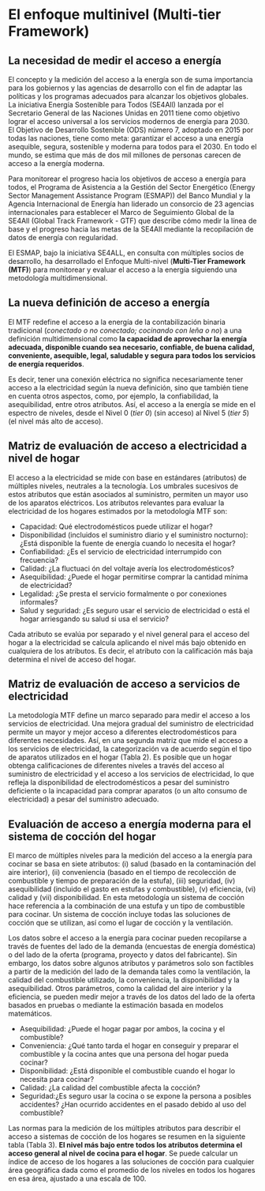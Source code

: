 # El enfoque multinivel (Multi-tier Framework)

## La necesidad de medir el acceso a energía

El concepto y la medición del acceso a la energía son de suma importancia para los gobiernos y las agencias de desarrollo con el fin de adaptar las políticas y los programas adecuados para alcanzar los objetivos globales. La iniciativa Energía Sostenible para Todos (SE4All) lanzada por el Secretario General de las Naciones Unidas en 2011 tiene como objetivo lograr el acceso universal a los servicios modernos de energía para 2030. El Objetivo de Desarrollo Sostenible (ODS) número 7, adoptado en 2015 por todas las naciones, tiene como meta: garantizar el acceso a una energía asequible, segura, sostenible y moderna para todos para el 2030. En todo el mundo, se estima que más de dos mil millones de personas carecen de acceso a la energía moderna.

Para monitorear el progreso hacia los objetivos de acceso a energía para todos, el Programa de Asistencia a la Gestión del Sector Energético (Energy Sector Management Assistance Program (ESMAP)) del Banco Mundial y la Agencia Internacional de Energía han liderado un consorcio de 23 agencias internacionales para establecer el Marco de Seguimiento Global de la SE4All (Global Track Framework  - GTF) que describe cómo medir la línea de base y el progreso hacia las metas de la SE4All mediante la recopilación de datos de energía con regularidad.

El ESMAP, bajo la iniciativa SE4ALL, en consulta con múltiples socios de desarrollo, ha desarrollado el Enfoque Multi-nivel (**Multi-Tier Framework (MTF)**) para monitorear y evaluar el acceso a la energía siguiendo una metodología multidimensional.

## La nueva definición de acceso a energía

El MTF redefine el acceso a la energía de la contabilización binaria tradicional (*conectado o no conectado; cocinando con leña o no*) a una definición multidimensional como **la capacidad de aprovechar la energía adecuada, disponible cuando sea necesario, confiable, de buena calidad, conveniente, asequible, legal, saludable y segura para todos los servicios de energía requeridos**. 

Es decir, tener una conexión eléctrica no significa necesariamente tener acceso a la electricidad según la nueva definición, sino que también tiene en cuenta otros aspectos, como, por ejemplo, la confiabilidad, la asequibilidad, entre otros atributos.  Así, el acceso a la energía se mide en el espectro de niveles, desde el Nivel 0 (*tier 0*) (sin acceso) al Nivel 5 (*tier 5*) (el nivel más alto de acceso).


## Matriz de evaluación de acceso a electricidad a nivel de hogar

El acceso a la electricidad se mide con base en estándares (atributos) de múltiples niveles, neutrales a la tecnología. Los umbrales sucesivos de estos atributos que están asociados al suministro, permiten un mayor uso de los aparatos eléctricos. Los atributos relevantes para evaluar la electricidad de los hogares estimados por la metodología MTF son: 

* Capacidad: Qué electrodomésticos puede utilizar el hogar?
* Disponibilidad (incluidos el suministro diario y el suministro nocturno): ¿Está disponible la fuente de energía cuando lo necesita el hogar? 
* Confiabilidad:  ¿Es el servicio de electricidad interrumpido con frecuencia?
* Calidad: ¿La fluctuaci ón del voltaje avería los electrodomésticos?
* Asequibilidad: ¿Puede el hogar permitirse comprar la cantidad mínima de electricidad?
* Legalidad: ¿Se presta el servicio formalmente o por conexiones informales?
* Salud y seguridad: ¿Es seguro usar el servicio de electricidad o está el hogar arriesgando su salud si usa el servicio?

Cada atributo se evalúa por separado y el nivel general para el acceso del hogar a la electricidad se calcula aplicando el nivel más bajo obtenido en cualquiera de los atributos. Es decir, el atributo con la calificación más baja determina el nivel de acceso del hogar. 


## Matriz de evaluación de acceso a servicios de electricidad

La metodología MTF define un marco separado para medir el acceso a los servicios de electricidad. Una mejora gradual del suministro de electricidad permite un mayor y mejor acceso a diferentes electrodomésticos para diferentes necesidades. Así, en una segunda matriz que mide el acceso a los servicios de electricidad, la categorización va de acuerdo según el tipo de aparatos utilizados en el hogar (Tabla 2). Es posible que un hogar obtenga calificaciones de diferentes niveles a través del acceso al suministro de electricidad y el acceso a los servicios de electricidad, lo que refleja la disponibilidad de electrodomésticos a pesar del suministro deficiente o la incapacidad para comprar aparatos (o un alto consumo de electricidad) a pesar del suministro adecuado.

## Evaluación de acceso a energía moderna para el sistema de cocción del hogar

El marco de múltiples niveles para la medición del acceso a la energía para cocinar se basa en siete atributos: 
(i) salud (basado en la contaminación del aire interior), (ii) conveniencia (basado en el tiempo de recolección de combustible y tiempo de preparación de la estufa), (iii) seguridad, (iv) asequibilidad (incluido el gasto en estufas y combustible), (v) eficiencia, (vi) calidad y (vii) disponibilidad. En esta metodología un sistema de cocción hace referencia a la combinación de una estufa y un tipo de combustible para cocinar. Un sistema de cocción incluye todas las soluciones de cocción que se utilizan, así como el lugar de cocción y la ventilación.


Los datos sobre el acceso a la energía para cocinar pueden recopilarse a través de fuentes del lado de la demanda (encuestas de energía doméstica) o del lado de la oferta (programa, proyecto y datos del fabricante). Sin embargo, los datos sobre algunos atributos y parámetros solo son factibles a partir de la medición del lado de la demanda tales como la ventilación, la calidad del combustible utilizado, la conveniencia, la disponibilidad y la asequibilidad. Otros parámetros, como la calidad del aire interior y la eficiencia, se pueden medir mejor a través de los datos del lado de la oferta basados en pruebas o mediante la estimación basada en modelos matemáticos.


* Asequibilidad: ¿Puede el hogar pagar por ambos, la cocina y el combustible?
* Conveniencia: ¿Qué tanto tarda el hogar en conseguir y preparar el combustible y la cocina antes que una persona del hogar pueda cocinar?
* Disponibilidad: ¿Está disponible el combustible cuando el hogar lo necesita para cocinar?
* Calidad: ¿La calidad del combustible afecta la cocción?
* Seguridad:¿Es seguro usar la cocina o se expone la persona a posibles accidentes? ¿Han ocurrido accidentes en el pasado debido al uso del combustible?

Las normas para la medición de los múltiples atributos para describir el acceso a sistemas de cocción de los hogares se resumen en la siguiente tabla (Tabla 3). **El nivel más bajo entre todos los atributos determina el acceso general al nivel de cocina para el hogar**. Se puede calcular un índice de acceso de los hogares a las soluciones de cocción para cualquier área geográfica dada como el promedio de los niveles en todos los hogares en esa área, ajustado a una escala de 100.
